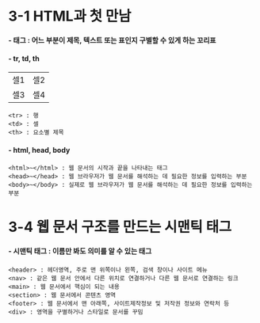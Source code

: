 # 3-1 HTML과 첫 만남
#### - 태그 : 어느 부분이 제목, 텍스트 또는 표인지 구별할 수 있게 하는 꼬리표
#### - tr, td, th
<table>
    <tr>
      <td>셀1</td>
      <td>셀2</td>
    </tr>
    <tr>
      <td>셀3</td>
      <td>셀4</td>
    </tr>
  </table>
  
```
<tr> : 행
<td> : 셀
<th> : 요소별 제목
```
#### - html, head, body
```
<html>~</html> : 웹 문서의 시작과 끝을 나타내는 태그
<head>~</head> : 웹 브라우저가 웹 문서를 해석하는 데 필요한 정보를 입력하는 부분
<body>~</body> : 실제로 웹 브라우저가 웹 문서를 해석하는 데 필요한 정보를 입력하는 부분
```
# 3-4 웹 문서 구조를 만드는 시맨틱 태그
#### - 시맨틱 태그 : 이름만 봐도 의미를 알 수 있는 태그
```
<header> : 헤더영역, 주로 맨 위쪽이나 왼쪽, 검색 창이나 사이트 메뉴
<nav> : 같은 웹 문서 안에서 다른 위치로 연결하거나 다른 웹 문서로 연결하는 링크
<main> : 웹 문서에서 핵심이 되는 내용
<section> : 웹 문서에서 콘텐츠 영역
<footer> : 웹 문서에서 맨 아래쪽, 사이트제작정보 및 저작권 정보와 연락처 등
<div> : 영역을 구별하거나 스타일로 문서를 꾸밈
```
